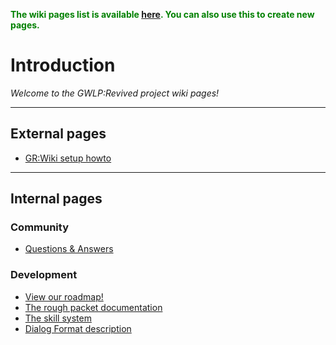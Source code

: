 <font color='green'><b>The wiki pages list is available <a href='http://code.google.com/p/gwlp-revived-open-source/w/list'>here</a>. You can also use this to create new pages.</b></font>
# Introduction #

_Welcome to the GWLP:Revived project wiki pages!_


---

## External pages ##
  * [GR:Wiki setup howto](http://wiki.gamerevision.com/index.php/GWLP_R)


---

## Internal pages ##
### Community ###
  * [Questions & Answers](CommunityQuestions.md)
### Development ###
  * [View our roadmap!](Roadmap.md)
  * [The rough packet documentation](PacketDoc.md)
  * [The skill system](SkillData.md)
  * [Dialog Format description](DialogFormat.md)
<br />